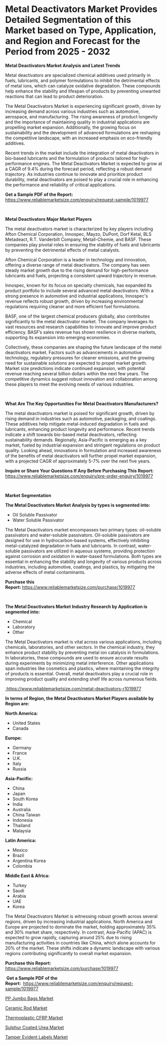 <p><h1>Metal Deactivators Market Provides Detailed Segmentation of this Market based on Type, Application, and Region and Forecast for the Period from 2025 - 2032</h1></p><p><strong>Metal Deactivators Market Analysis and Latest Trends</strong></p>
<p><p>Metal deactivators are specialized chemical additives used primarily in fuels, lubricants, and polymer formulations to inhibit the detrimental effects of metal ions, which can catalyze oxidative degradation. These compounds help enhance the stability and lifespan of products by preventing unwanted reactions that can lead to product deterioration.</p><p>The Metal Deactivators Market is experiencing significant growth, driven by increasing demand across various industries such as automotive, aerospace, and manufacturing. The rising awareness of product longevity and the importance of maintaining quality in industrial applications are propelling market expansion. Additionally, the growing focus on sustainability and the development of advanced formulations are reshaping the competitive landscape, with an increased emphasis on eco-friendly additives.</p><p>Recent trends in the market include the integration of metal deactivators in bio-based lubricants and the formulation of products tailored for high-performance engines. The Metal Deactivators Market is expected to grow at a CAGR of 9.4% during the forecast period, reflecting a robust demand trajectory. As industries continue to innovate and prioritize product durability, metal deactivators are poised to play a crucial role in enhancing the performance and reliability of critical applications.</p></p>
<p><strong>Get a Sample PDF of the Report:&nbsp;</strong> <a href="https://www.reliablemarketsize.com/enquiry/request-sample/1019977?utm_campaign=1845&utm_medium=2&utm_source=Github&utm_content=ia&utm_term=31032025&utm_id=metal-deactivators">https://www.reliablemarketsize.com/enquiry/request-sample/1019977</a></p>
<p>&nbsp;</p>
<p><strong>Metal Deactivators Major Market Players</strong></p>
<p><p>The metal deactivators market is characterized by key players including Afton Chemical Corporation, Innospec, Mayzo, DuPont, Dorf Ketal, BLS Metadeact, R.T. Vanderbilt Company, Metall-Chemie, and BASF. These companies play pivotal roles in ensuring the stability of fuels and lubricants by preventing the detrimental effects of metal catalysts.</p><p>Afton Chemical Corporation is a leader in technology and innovation, offering a diverse range of metal deactivators. The company has seen steady market growth due to the rising demand for high-performance lubricants and fuels, projecting a consistent upward trajectory in revenue.</p><p>Innospec, known for its focus on specialty chemicals, has expanded its product portfolio to include several advanced metal deactivators. With a strong presence in automotive and industrial applications, Innospec's revenue reflects robust growth, driven by increasing environmental regulations requiring cleaner and more efficient fuel formulations.</p><p>BASF, one of the largest chemical producers globally, also contributes significantly to the metal deactivator market. The company leverages its vast resources and research capabilities to innovate and improve product efficiency. BASF’s sales revenue has shown resilience in diverse markets, supporting its expansion into emerging economies.</p><p>Collectively, these companies are shaping the future landscape of the metal deactivators market. Factors such as advancements in automotive technology, regulatory pressures for cleaner emissions, and the growing need for sustainable solutions are expected to propel market growth. Market size predictions indicate continued expansion, with potential revenue reaching several billion dollars within the next few years. The competitive dynamics suggest robust innovation and collaboration among these players to meet the evolving needs of various industries.</p></p>
<p>&nbsp;</p>
<p><strong>What Are The Key Opportunities For Metal Deactivators Manufacturers?</strong></p>
<p><p>The metal deactivators market is poised for significant growth, driven by rising demand in industries such as automotive, packaging, and coatings. These additives help mitigate metal-induced degradation in fuels and lubricants, enhancing product longevity and performance. Recent trends indicate a shift towards bio-based metal deactivators, reflecting sustainability demands. Regionally, Asia-Pacific is emerging as a key market, fueled by industrial expansion and stringent regulations on product quality. Looking ahead, innovations in formulation and increased awareness of the benefits of metal deactivators will further propel market expansion, with a projected CAGR of approximately 5-7% over the next five years.</p></p>
<p><strong>Inquire or Share Your Questions If Any Before Purchasing This Report:</strong> <a href="https://www.reliablemarketsize.com/enquiry/pre-order-enquiry/1019977?utm_campaign=1845&utm_medium=2&utm_source=Github&utm_content=ia&utm_term=31032025&utm_id=metal-deactivators">https://www.reliablemarketsize.com/enquiry/pre-order-enquiry/1019977</a></p>
<p>&nbsp;</p>
<p><strong>Market Segmentation</strong></p>
<p><strong>The Metal Deactivators Market Analysis by types is segmented into:</strong></p>
<p><ul><li>Oil Soluble Passivator</li><li>Water Soluble Passivator</li></ul></p>
<p><p>The Metal Deactivators market encompasses two primary types: oil-soluble passivators and water-soluble passivators. Oil-soluble passivators are designed for use in hydrocarbon-based systems, effectively inhibiting metal-catalyzed degradation in fuels and lubricants. In contrast, water-soluble passivators are utilized in aqueous systems, providing protection against corrosion and oxidation in water-based formulations. Both types are essential in enhancing the stability and longevity of various products across industries, including automotive, coatings, and plastics, by mitigating the adverse effects of metal contaminants.</p></p>
<p><strong>Purchase this Report:&nbsp;</strong><a href="https://www.reliablemarketsize.com/purchase/1019977?utm_campaign=1845&utm_medium=2&utm_source=Github&utm_content=ia&utm_term=31032025&utm_id=metal-deactivators">https://www.reliablemarketsize.com/purchase/1019977</a></p>
<p>&nbsp;</p>
<p><strong>The Metal Deactivators Market Industry Research by Application is segmented into:</strong></p>
<p><ul><li>Chemical</li><li>Laboratory</li><li>Other</li></ul></p>
<p><p>The Metal Deactivators market is vital across various applications, including chemicals, laboratories, and other sectors. In the chemical industry, they enhance product stability by preventing metal ion catalysis in formulations. In laboratories, these compounds are used to ensure accurate results during experiments by minimizing metal interference. Other applications span industries like cosmetics and plastics, where maintaining the integrity of products is essential. Overall, metal deactivators play a crucial role in improving product quality and extending shelf life across numerous fields.</p></p>
<p><a href="https://www.reliablemarketsize.com/metal-deactivators-r1019977?utm_campaign=1845&utm_medium=2&utm_source=Github&utm_content=ia&utm_term=31032025&utm_id=metal-deactivators">&nbsp;https://www.reliablemarketsize.com/metal-deactivators-r1019977</a></p>
<p><strong>In terms of Region, the Metal Deactivators Market Players available by Region are:</strong></p>
<p>
    <p> <strong> North America: </strong>
        <ul>
            <li>United States</li>
            <li>Canada</li>
        </ul>
        </p> 
    <p> <strong> Europe: </strong>
        <ul>
            <li>Germany</li>
            <li>France</li>
            <li>U.K.</li>
            <li>Italy</li>
            <li>Russia</li>
        </ul>
        </p> 
    <p> <strong> Asia-Pacific: </strong>
        <ul>
            <li>China</li>
            <li>Japan</li>
            <li>South Korea</li>
            <li>India</li>
            <li>Australia</li>
            <li>China Taiwan</li>
            <li>Indonesia</li>
            <li>Thailand</li>
            <li>Malaysia</li>
        </ul>
        </p> 
    <p> <strong> Latin America: </strong>
        <ul>
            <li>Mexico</li>
            <li>Brazil</li>
            <li>Argentina Korea</li>
            <li>Colombia</li>
        </ul>
        </p> 
    <p> <strong> Middle East & Africa: </strong>
        <ul>
            <li>Turkey</li>
            <li>Saudi</li>
            <li>Arabia</li>
            <li>UAE</li>
            <li>Korea</li>
        </ul>
    </p>
    </p>
<p><p>The Metal Deactivators Market is witnessing robust growth across several regions, driven by increasing industrial applications. North America and Europe are projected to dominate the market, holding approximately 35% and 30% market share, respectively. In contrast, Asia-Pacific (APAC) is expected to grow rapidly, capturing around 25% due to rising manufacturing activities in countries like China, which alone accounts for 20% of the market. These shifts indicate a dynamic landscape with various regions contributing significantly to overall market expansion.</p></p>
<p><strong>Purchase this Report: </strong><a href="https://www.reliablemarketsize.com/purchase/1019977?utm_campaign=1845&utm_medium=2&utm_source=Github&utm_content=ia&utm_term=31032025&utm_id=metal-deactivators">https://www.reliablemarketsize.com/purchase/1019977</a></p>
<p>&nbsp;<strong>Get a Sample PDF of the Report:&nbsp;&nbsp;</strong><a href="https://www.reliablemarketsize.com/enquiry/request-sample/1019977?utm_campaign=1845&utm_medium=2&utm_source=Github&utm_content=ia&utm_term=31032025&utm_id=metal-deactivators">https://www.reliablemarketsize.com/enquiry/request-sample/1019977</a></p>
<p><strong></strong></p>
<p><p><a href="https://github.com/foustzelmsdv/Market-Research-Report-List-1/blob/main/pp-jumbo-bags-market.md?utm_campaign=1845&utm_medium=2&utm_source=Github&utm_content=ia&utm_term=31032025&utm_id=metal-deactivators">PP Jumbo Bags Market</a></p><p><a href="https://github.com/dagnewopus/Market-Research-Report-List-1/blob/main/ceramic-rod-market.md?utm_campaign=1845&utm_medium=2&utm_source=Github&utm_content=ia&utm_term=31032025&utm_id=metal-deactivators">Ceramic Rod Market</a></p><p><a href="https://github.com/papnider/Market-Research-Report-List-1/blob/main/thermoplastic-cfrp-market.md?utm_campaign=1845&utm_medium=2&utm_source=Github&utm_content=ia&utm_term=31032025&utm_id=metal-deactivators">Thermoplastic CFRP Market</a></p><p><a href="https://github.com/dickstoscopg/Market-Research-Report-List-1/blob/main/sulphur-coated-urea-market.md?utm_campaign=1845&utm_medium=2&utm_source=Github&utm_content=ia&utm_term=31032025&utm_id=metal-deactivators">Sulphur Coated Urea Market</a></p><p><a href="https://github.com/geresalgieaz/Market-Research-Report-List-1/blob/main/tamper-evident-labels-market.md?utm_campaign=1845&utm_medium=2&utm_source=Github&utm_content=ia&utm_term=31032025&utm_id=metal-deactivators">Tamper Evident Labels Market</a></p></p>